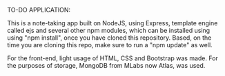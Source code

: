 TO-DO APPLICATION: 

This is a note-taking app built on NodeJS, using Express, template engine called ejs and several other npm modules,
which can be installed using using "npm install", once you have cloned this repository.
Based, on the time you are cloning this repo, make sure to run a "npm update" as well.

For the front-end, light usage of HTML, CSS and Bootstrap was made.
For the purposes of storage, MongoDB from MLabs now Atlas, was used.

